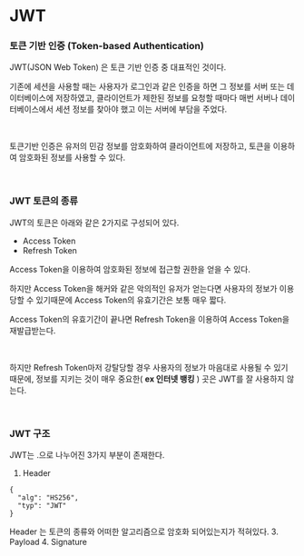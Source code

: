 # JWT

### 토큰 기반 인증 (Token-based Authentication)

JWT(JSON Web Token) 은 토큰 기반 인증 중 대표적인 것이다.
<br>

기존에 세션을 사용할 때는 사용자가 로그인과 같은 인증을 하면 그 정보를 서버 또는 데이터베이스에 저장하였고,
클라이언트가 제한된 정보를 요청할 때마다 매번 서버나 데이터베이스에서 세션 정보를 찾아야 했고 이는 서버에 부담을 주었다.

<br>

토큰기반 인증은 유저의 민감 정보를 암호화하여 클라이언트에 저장하고, 토큰을 이용하여 암호화된 정보를 사용할 수 있다.

<br>

### JWT 토큰의 종류

JWT의 토큰은 아래와 같은 2가지로 구성되어 있다.

* Access Token
* Refresh Token

Access Token을 이용하여 암호화된 정보에 접근할 권한을 얻을 수 있다. <br>

하지만 Access Token을 해커와 같은 악의적인 유저가 얻는다면 사용자의 정보가 이용당할 수 있기때문에 Access Token의 유효기간은 보통 매우 짧다. <br>

Access Token의 유효기간이 끝나면 Refresh Token을 이용하여 Access Token을 재발급받는다.

<br>

하지만 Refresh Token마저 강탈당할 경우 사용자의 정보가 마음대로 사용될 수 있기때문에,
정보를 지키는 것이 매우 중요한( __ex 인터넷 뱅킹__ ) 곳은 JWT를 잘 사용하지 않는다.

<br>

### JWT 구조

JWT는 .으로 나누어진 3가지 부분이 존재한다. <br>

1. Header
```
{
  "alg": "HS256",
  "typ": "JWT"
}
```
Header 는 토큰의 종류와 어떠한 알고리즘으로 암호화 되어있는지가 적혀있다.
3. Payload
4. Signature


